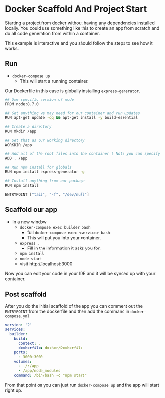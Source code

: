 # Docker Scaffold And Project Start
Starting a project from docker without having any dependencies installed locally. You could use something like this to create an app from scratch and do all code generation from within a container.

This example is interactive and you should follow the steps to see how it works.

## Run
- `docker-compose up`
	- This will start a running container.

Our Dockerfile in this case is globally installing `express-generator`.

```bash
## Use specific version of node
FROM node:8.7.0

## Get anything we may need for our container and run updates
RUN apt-get update -qq && apt-get install -y build-essential

## Create a directory
RUN mkdir /app

## Set that as our working directory
WORKDIR /app

## Add all of the root files into the container ( Note you can specify things vs bringing everything over )
ADD . /app

## Run npm install for globals
RUN npm install express-generator -g

## Install anything from our package
RUN npm install

ENTRYPOINT ["tail", "-f", "/dev/null"]
```

## Scaffold our app
- In a new window 
	- `docker-compose exec builder bash`
		- full `docker-compose exec <service> bash`
		- This will put you into your container.
	- `express .`
		- Fill in the information it asks you for.
	- `npm install`
	- `node start`
	- visit http://localhost:3000

Now you can edit your code in your IDE and it will be synced up with your container.

## Post scaffold
After you do the initial scaffold of the app you can comment out the `ENTRYPOINT` from the dockerfile and then add the command in `docker-compose.yml`

```yml
version: '2'
services:  
  builder:
    build:
      context: .
      dockerfile: docker/Dockerfile
    ports:
      - 3000:3000
    volumes:
      - ./:/app
      - /app/node_modules
    command: /bin/bash -c "npm start"
```

From that point on you can just run `docker-compose up` and the app will start right up.

